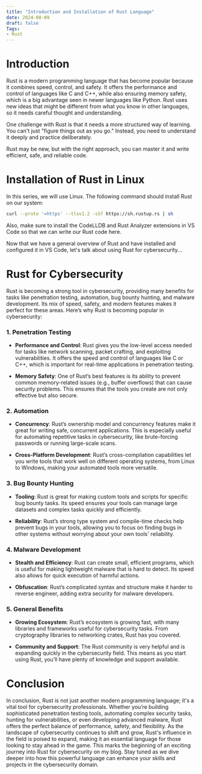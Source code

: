 ```yaml
---
title: "Introduction and Installation of Rust Language"
date: 2024-08-09
draft: false
Tags:
- Rust
---
```


# Introduction

Rust is a modern programming language that has become popular because it combines speed, control, and safety. It offers the performance and control of languages like C and C++, while also ensuring memory safety, which is a big advantage seen in newer languages like Python. Rust uses new ideas that might be different from what you know in other languages, so it needs careful thought and understanding.

One challenge with Rust is that it needs a more structured way of learning. You can't just "figure things out as you go." Instead, you need to understand it deeply and practice deliberately.

Rust may be new, but with the right approach, you can master it and write efficient, safe, and reliable code.

# Installation of Rust in Linux

In this series, we will use Linux. The following command should install Rust on our system:

```bash
curl --proto '=https' --tlsv1.2 -sSf https://sh.rustup.rs | sh
```

Also, make sure to install the CodeLLDB and Rust Analyzer extensions in VS Code so that we can write our Rust code here.

Now that we have a general overview of Rust and have installed and configured it in VS Code, let's talk about using Rust for cybersecurity...

# Rust for Cybersecurity

Rust is becoming a strong tool in cybersecurity, providing many benefits for tasks like penetration testing, automation, bug bounty hunting, and malware development. Its mix of speed, safety, and modern features makes it perfect for these areas. Here’s why Rust is becoming popular in cybersecurity:

### 1\. **Penetration Testing**

* **Performance and Control**: Rust gives you the low-level access needed for tasks like network scanning, packet crafting, and exploiting vulnerabilities. It offers the speed and control of languages like C or C++, which is important for real-time applications in penetration testing.
    
* **Memory Safety**: One of Rust’s best features is its ability to prevent common memory-related issues (e.g., buffer overflows) that can cause security problems. This ensures that the tools you create are not only effective but also secure.
    

### 2\. **Automation**

* **Concurrency**: Rust’s ownership model and concurrency features make it great for writing safe, concurrent applications. This is especially useful for automating repetitive tasks in cybersecurity, like brute-forcing passwords or running large-scale scans.
    
* **Cross-Platform Development**: Rust’s cross-compilation capabilities let you write tools that work well on different operating systems, from Linux to Windows, making your automated tools more versatile.
    

### 3\. **Bug Bounty Hunting**

* **Tooling**: Rust is great for making custom tools and scripts for specific bug bounty tasks. Its speed ensures your tools can manage large datasets and complex tasks quickly and efficiently.
    
* **Reliability**: Rust’s strong type system and compile-time checks help prevent bugs in your tools, allowing you to focus on finding bugs in other systems without worrying about your own tools' reliability.
    

### 4\. **Malware Development**

* **Stealth and Efficiency**: Rust can create small, efficient programs, which is useful for making lightweight malware that is hard to detect. Its speed also allows for quick execution of harmful actions.
    
* **Obfuscation**: Rust’s complicated syntax and structure make it harder to reverse engineer, adding extra security for malware developers.
    

### 5\. **General Benefits**

* **Growing Ecosystem**: Rust’s ecosystem is growing fast, with many libraries and frameworks useful for cybersecurity tasks. From cryptography libraries to networking crates, Rust has you covered.
    
* **Community and Support**: The Rust community is very helpful and is expanding quickly in the cybersecurity field. This means as you start using Rust, you’ll have plenty of knowledge and support available.
    

# Conclusion

In conclusion, Rust is not just another modern programming language; it's a vital tool for cybersecurity professionals. Whether you’re building sophisticated penetration testing tools, automating complex security tasks, hunting for vulnerabilities, or even developing advanced malware, Rust offers the perfect balance of performance, safety, and flexibility. As the landscape of cybersecurity continues to shift and grow, Rust's influence in the field is poised to expand, making it an essential language for those looking to stay ahead in the game. This marks the beginning of an exciting journey into Rust for cybersecurity on my blog. Stay tuned as we dive deeper into how this powerful language can enhance your skills and projects in the cybersecurity domain.
